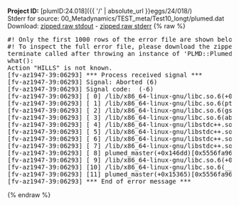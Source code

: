**Project ID:** [plumID:24.018]({{ '/' | absolute_url }}eggs/24/018/)  
Stderr for source:  00_Metadynamics/TEST_meta/Test10_longt/plumed.dat   
Download: [zipped raw stdout](plumed.dat.plumed_master.stdout.txt.zip) - [zipped raw stderr](plumed.dat.plumed_master.stderr.txt.zip) 
{% raw %}
<pre>
#! Only the first 1000 rows of the error file are shown below
#! To inspect the full error file, please download the zipped raw stderr file above
terminate called after throwing an instance of 'PLMD::Plumed::Exception'
what():
Action "HILLS" is not known.
[fv-az1947-39:06293] *** Process received signal ***
[fv-az1947-39:06293] Signal: Aborted (6)
[fv-az1947-39:06293] Signal code:  (-6)
[fv-az1947-39:06293] [ 0] /lib/x86_64-linux-gnu/libc.so.6(+0x45330)[0x7f1ee6c45330]
[fv-az1947-39:06293] [ 1] /lib/x86_64-linux-gnu/libc.so.6(pthread_kill+0x11c)[0x7f1ee6c9eb2c]
[fv-az1947-39:06293] [ 2] /lib/x86_64-linux-gnu/libc.so.6(gsignal+0x1e)[0x7f1ee6c4527e]
[fv-az1947-39:06293] [ 3] /lib/x86_64-linux-gnu/libc.so.6(abort+0xdf)[0x7f1ee6c288ff]
[fv-az1947-39:06293] [ 4] /lib/x86_64-linux-gnu/libstdc++.so.6(+0xa5ff5)[0x7f1ee70a5ff5]
[fv-az1947-39:06293] [ 5] /lib/x86_64-linux-gnu/libstdc++.so.6(+0xbb0da)[0x7f1ee70bb0da]
[fv-az1947-39:06293] [ 6] /lib/x86_64-linux-gnu/libstdc++.so.6(_ZSt10unexpectedv+0x0)[0x7f1ee70a5a55]
[fv-az1947-39:06293] [ 7] /lib/x86_64-linux-gnu/libstdc++.so.6(+0xa5a6f)[0x7f1ee70a5a6f]
[fv-az1947-39:06293] [ 8] plumed_master(+0x146dd)[0x5556fa9686dd]
[fv-az1947-39:06293] [ 9] /lib/x86_64-linux-gnu/libc.so.6(+0x2a1ca)[0x7f1ee6c2a1ca]
[fv-az1947-39:06293] [10] /lib/x86_64-linux-gnu/libc.so.6(__libc_start_main+0x8b)[0x7f1ee6c2a28b]
[fv-az1947-39:06293] [11] plumed_master(+0x15365)[0x5556fa969365]
[fv-az1947-39:06293] *** End of error message ***
</pre>
{% endraw %}
